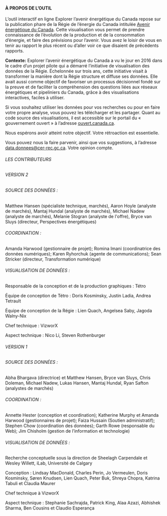#### À PROPOS DE L’OUTIL

L’outil interactif en ligne Explorer l’avenir énergétique du Canada repose sur la publication phare de la Régie de l’énergie du Canada intitulée [Avenir énergétique du Canada](https://www.cer-rec.gc.ca/fr/donnees-analyse/avenir-energetique-canada/index.html). Cette visualisation vous permet de prendre connaissance de l’évolution de la production et de la consommation d’énergie, et faire des prévisions pour l’avenir. Vous avez le loisir de vous en tenir au rapport le plus récent ou d’aller voir ce que disaient de précédents rapports.

**Contexte:** Explorer l’avenir énergétique du Canada a vu le jour en 2016 dans le cadre d’un projet pilote qui a démarré l’initiative de visualisation des données de la Régie. Échelonnée sur trois ans, cette initiative visait à transformer la manière dont la Régie structure et diffuse ses données. Elle avait aussi comme objectif de favoriser un processus décisionnel fondé sur la preuve et de faciliter la compréhension des questions liées aux réseaux énergétiques et pipeliniers du Canada, grâce à des visualisations interactives, faciles à utiliser.

Si vous souhaitez utiliser les données pour vos recherches ou pour en faire votre propre analyse, vous pouvez les télécharger et les partager. Quant au code source des visualisations, il est accessible sur le portail du « gouvernement ouvert » à l’adresse [ouvert.canada.ca](https://ouvert.canada.ca/fr).

Nous espérons avoir atteint notre objectif. Votre rétroaction est essentielle.

Vous pouvez nous la faire parvenir, ainsi que vos suggestions, à l’adresse [data.donnees@cer-rec.gc.ca](mailto:data.donnees@cer-rec.gc.ca). Votre opinion compte.

###### LES CONTRIBUTEURS

###### VERSION 2
###### SOURCE DES DONNÉES :
Matthew Hansen (spécialiste technique, marchés), Aaron Hoyle (analyste de marchés), Mantaj Hundal (analyste de marchés), Michael Nadew (analyste de marchés), Melanie Stogran (analyste de l'offre), Bryce van Sluys (directeur, Perspectives énergétiques)

###### COORDINATION :
Amanda Harwood (gestionnaire de projet); Romina Imani (coordinatrice des données numériques); Karen Ryhorchuk (agente de communications); Sean Stricker (directeur, Transformation numérique)

###### VISUALISATION DE DONNÉES :
Responsable de la conception et de la production graphiques : Tétro

Équipe de conception de Tétro : Doris Kosminsky, Justin Ladia, Andrea Tetrault

Équipe de conception de la Régie : Lien Quach, Angelsea Saby, Jagoda Walny-Nix

Chef technique : VizworX

Aspect technique : Nico Li, Steven Rothenburger

###### VERSION 1
###### SOURCE DES DONNÉES :
Abha Bhargava (directrice) et Matthew Hansen, Bryce van Sluys, Chris Doleman, Michael Nadew, Lukas Hansen, Mantaj Hundal, Ryan Safton (analystes de marchés)

###### COORDINATION :
Annette Hester (conception et coordination); Katherine Murphy et Amanda Harwood (gestionnaires de projet); Faiza Hussain (Soutien administratif); Stephen Chow (coordination des données); Garth Rowe (responsable du Web); Jim Chisholm (gestion de l’information et technologie)

###### VISUALISATION DE DONNÉES :
Recherche conceptuelle sous la direction de Sheelagh Carpendale et Wesley Willett, iLab, Université de Calgary

Conception : Lindsay MacDonald, Charles Perin, Jo Vermeulen, Doris Kosminsky, Søren Knudsen, Lien Quach, Peter Buk, Shreya Chopra, Katrina Tabuli et Claudia Maurer

Chef technique à VizworX

Aspect technique : Stephanie Sachrajda, Patrick King, Alaa Azazi, Abhishek Sharma, Ben Cousins et Claudio Esperança

